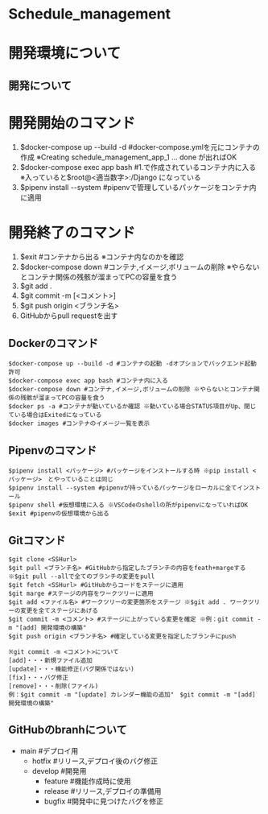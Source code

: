# Schedule_management
# 開発環境について
## 開発について
# 開発開始のコマンド
1. $docker-compose up --build -d #docker-compose.ymlを元にコンテナの作成 ※Creating schedule_management_app_1 ... done が出ればOK
2. $docker-compose exec app bash #1.で作成されているコンテナ内に入る ※入っていると$root@<適当数字>:/Django になっている
3. $pipenv install --system #pipenvで管理しているパッケージをコンテナ内に適用
# 開発終了のコマンド
1. $exit #コンテナから出る ※コンテナ内なのかを確認
2. $docker-compose down #コンテナ,イメージ,ボリュームの削除 ※やらないとコンテナ関係の残骸が溜まってPCの容量を食う
3. $git add .
4. $git commit -m [<コメント>]
5. $git push origin <ブランチ名>
6. GitHubからpull requestを出す
## Dockerのコマンド
```
$docker-compose up --build -d #コンテナの起動 -dオプションでバックエンド起動許可
$docker-compose exec app bash #コンテナ内に入る
$docker-compose down #コンテナ,イメージ,ボリュームの削除 ※やらないとコンテナ関係の残骸が溜まってPCの容量を食う
$docker ps -a #コンテナが動いているか確認 ※動いている場合STATUS項目がUp、閉じている場合はExitedになっている
$docker images #コンテナのイメージ一覧を表示
```
## Pipenvのコマンド
```
$pipenv install <パッケージ> #パッケージをインストールする時 ※pip install <パッケージ>　とやっていることは同じ
$pipenv install --system #pipenvが持っているパッケージをローカルに全てインストール
$pipenv shell #仮想環境に入る ※VSCodeのshellの所がpipenvになっていればOK
$exit #pipenvの仮想環境から出る
```
## Gitコマンド
```
$git clone <SSHurl>
$git pull <ブランチ名> #GitHubから指定したブランチの内容をfeath+margeする ※$git pull --allで全てのブランチの変更をpull
$git fetch <SSHurl> #GitHubからコードをステージに適用
$git marge #ステージの内容をワークツリーに適用
$git add <ファイル名> #ワークツリーの変更箇所をステージ ※$git add . ワークツリーの変更を全てステージにあげる
$git commit -m <コメント> #ステージに上がっている変更を確定 ※例：git commit -m "[add] 開発環境の構築"
$git push origin <ブランチ名> #確定している変更を指定したブランチにpush

※git commit -m <コメント>について
[add]・・・新規ファイル追加
[update]・・・機能修正(バグ関係ではない)
[fix]・・・バグ修正
[remove]・・・削除(ファイル)
例：$git commit -m "[update] カレンダー機能の追加"　$git commit -m "[add] 開発環境の構築"
```
## GitHubのbranhについて
- main #デプロイ用
    - hotfix #リリース,デプロイ後のバグ修正
    - develop #開発用
        - feature #機能作成時に使用
        - release #リリース,デプロイの準備用
        - bugfix #開発中に見つけたバグを修正